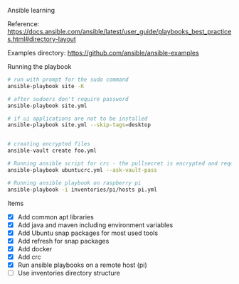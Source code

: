Ansible learning

Reference: https://docs.ansible.com/ansible/latest/user_guide/playbooks_best_practices.html#directory-layout

Examples directory: https://github.com/ansible/ansible-examples

Running the playbook

```bash
# run with prompt for the sudo command
ansible-playbook site -K

# after sudoers don't require password
ansible-playbook site.yml 

# if ui applications are not to be installed
ansible-playbook site.yml --skip-tags=desktop


# creating encrypted files
ansible-vault create foo.yml

# Running ansible script for crc - the pullsecret is encrypted and requires the password
ansible-playbook ubuntucrc.yml --ask-vault-pass

# Running ansible playbook on raspberry pi
ansible-playbook -i inventories/pi/hosts pi.yml
```




Items
- [x] Add common apt libraries
- [x] Add java and maven including environment variables
- [x] Add Ubuntu snap packages for most used tools
- [x] Add refresh for snap packages
- [x] Add docker
- [x] Add crc 
- [x] Run ansible playbooks on a remote host (pi)
- [ ] Use inventories directory structure